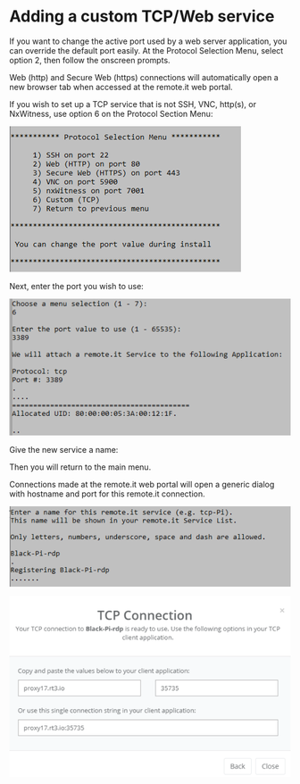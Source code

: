 # Adding a custom TCP/Web service

If you want to change the active port used by a web server application, you can override the default port easily.  At the Protocol Selection Menu, select option 2, then follow the onscreen prompts.  

Web \(http\) and Secure Web \(https\) connections will automatically open a new browser tab when accessed at the remote.it web portal.

If you wish to set up a TCP service that is not SSH, VNC, http\(s\), or NxWitness, use option 6 on the Protocol Section Menu:

![](../../.gitbook/assets/image%20%28103%29.png)

Next, enter the port you wish to use:

![](../../.gitbook/assets/image%20%2845%29.png)

Give the new service a name:



Then you will return to the main menu.

Connections made at the remote.it web portal will open a generic dialog with hostname and port for this remote.it connection. 

![](../../.gitbook/assets/image%20%2875%29.png)

![](../../.gitbook/assets/image%20%2872%29.png)

